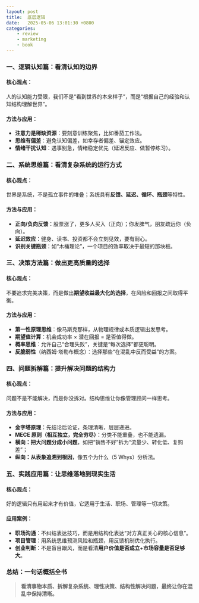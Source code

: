 ```yaml
---
layout: post
title:  底层逻辑
date:   2025-05-06 13:01:30 +0800
categories: 
    - review
    - marketing
    - book
---
```


### 一、逻辑认知篇：看清认知的边界

#### 核心观点：

人的认知能力受限，我们不是“看到世界的本来样子”，而是“根据自己的经验和认知结构理解世界”。

#### 方法与应用：

* **注意力是稀缺资源**：要刻意训练聚焦，比如番茄工作法。
* **思维有偏差**：避免认知偏差，如幸存者偏差、锚定效应。
* **情绪干扰认知**：遇事别急，情绪稳定优先（延迟反应、做暂停练习）。


### 二、系统思维篇：看清复杂系统的运行方式

#### 核心观点：

世界是系统，不是孤立事件的堆叠；系统具有**反馈、延迟、循环、瓶颈**等特性。

#### 方法与应用：

* **正向/负向反馈**：股票涨了，更多人买入（正向）；你发脾气，朋友疏远你（负向）。
* **延迟效应**：健身、读书、投资都不会立刻见效，要有耐心。
* **识别关键瓶颈**：如“木桶理论”，一个项目的效率取决于最短的那块板。


### 三、决策方法篇：做出更高质量的选择

#### 核心观点：

不要追求完美决策，而是做出**期望收益最大化的选择**，在风险和回报之间取得平衡。

#### 方法与应用：

* **第一性原理思维**：像马斯克那样，从物理规律或本质逻辑出发思考。
* **期望值计算**：机会成功率 × 潜在回报 = 是否值得做。
* **概率思维**：允许自己“合理失败”，关键是“每次选择”都更聪明。
* **反脆弱性**（纳西姆·塔勒布概念）：选择那些“在混乱中反而受益”的方案。


### 四、问题拆解篇：提升解决问题的结构力

#### 核心观点：

问题不是不能解决，而是你没拆对。结构思维让你像管理顾问一样思考。

#### 方法与应用：

* **金字塔原理**：先结论后论证，条理清晰，层层递进。
* **MECE 原则（相互独立，完全穷尽）**：分类不能重叠，也不能遗漏。
* **横向：把大问题分成小问题**，如把“销售不好”拆为“流量少、转化低、复购差”；
* **纵向：从表象追溯到根因**，像五个为什么（5 Whys）分析法。


### 五、实践应用篇：让思维落地到现实生活

#### 核心观点：

好的逻辑只有用起来才有价值，它适用于生活、职场、管理等一切决策。

#### 应用案例：

* **职场沟通**：不纠结表达技巧，而是用结构化表达“对方真正关心的核心信息”。
* **项目管理**：用系统思维预测风险和瓶颈，用反馈机制优化执行。
* **创业判断**：不是盲目跟风，而是看清**用户价值是否成立**+**市场容量是否足够大**。

### 总结：一句话概括全书

> **看清事物本质、拆解复杂系统、理性决策、结构性解决问题，最终让你在混乱中保持清晰。**
